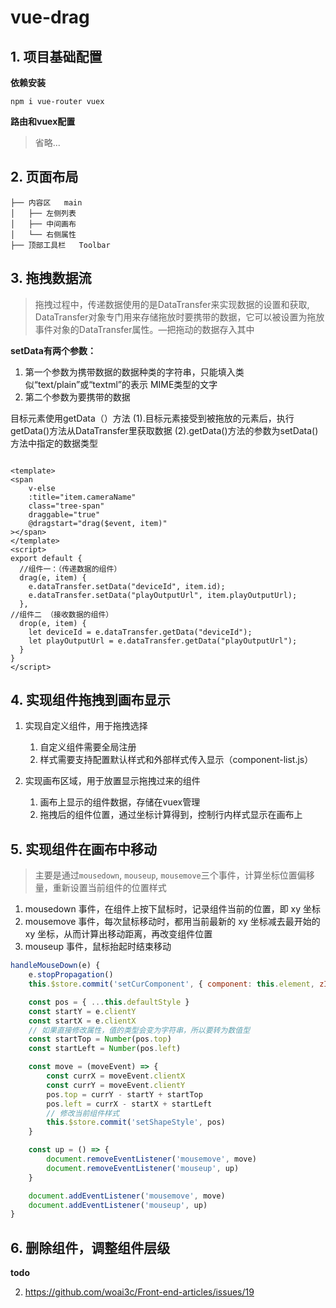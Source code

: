 # vue-drag

## 1. 项目基础配置

**依赖安装**

```shell
npm i vue-router vuex
```

**路由和vuex配置**

> 省略...

## 2. 页面布局

```text
├── 内容区   main               
│   ├── 左侧列表                
│   ├── 中间画布            
│   └── 右侧属性             
├── 顶部工具栏   Toolbar

```

## 3. 拖拽数据流

> 拖拽过程中，传递数据使用的是DataTransfer来实现数据的设置和获取,
> DataTransfer对象专门用来存储拖放时要携带的数据，它可以被设置为拖放事件对象的DataTransfer属性。—把拖动的数据存入其中

**setData有两个参数：**

1. 第一个参数为携带数据的数据种类的字符串，只能填入类 似“text/plain”或“textml”的表示 MIME类型的文字
2. 第二个参数为要携带的数据

目标元素使用getData（）方法
(1).目标元素接受到被拖放的元素后，执行getData()方法从DataTransfer里获取数据
(2).getData()方法的参数为setData()方法中指定的数据类型

```vue

<template>
<span
    v-else
    :title="item.cameraName"
    class="tree-span"
    draggable="true"
    @dragstart="drag($event, item)"
></span>
</template>
<script>
export default {
  //组件一：（传递数据的组件）
  drag(e, item) {
    e.dataTransfer.setData("deviceId", item.id);
    e.dataTransfer.setData("playOutputUrl", item.playOutputUrl);
  },
//组件二 （接收数据的组件）
  drop(e, item) {
    let deviceId = e.dataTransfer.getData("deviceId");
    let playOutputUrl = e.dataTransfer.getData("playOutputUrl");
  }
}
</script>
```

## 4. 实现组件拖拽到画布显示

1. 实现自定义组件，用于拖拽选择 
   1. 自定义组件需要全局注册
   2. 样式需要支持配置默认样式和外部样式传入显示（component-list.js）

2. 实现画布区域，用于放置显示拖拽过来的组件
   1. 画布上显示的组件数据，存储在vuex管理
   2. 拖拽后的组件位置，通过坐标计算得到，控制行内样式显示在画布上


## 5. 实现组件在画布中移动

> 主要是通过`mousedown`, `mouseup`, `mousemove`三个事件，计算坐标位置偏移量，重新设置当前组件的位置样式

1. mousedown 事件，在组件上按下鼠标时，记录组件当前的位置，即 xy 坐标
2. mousemove 事件，每次鼠标移动时，都用当前最新的 xy 坐标减去最开始的 xy 坐标，从而计算出移动距离，再改变组件位置
3. mouseup 事件，鼠标抬起时结束移动

```js
handleMouseDown(e) {
    e.stopPropagation()
    this.$store.commit('setCurComponent', { component: this.element, zIndex: this.zIndex })

    const pos = { ...this.defaultStyle }
    const startY = e.clientY
    const startX = e.clientX
    // 如果直接修改属性，值的类型会变为字符串，所以要转为数值型
    const startTop = Number(pos.top)
    const startLeft = Number(pos.left)

    const move = (moveEvent) => {
        const currX = moveEvent.clientX
        const currY = moveEvent.clientY
        pos.top = currY - startY + startTop
        pos.left = currX - startX + startLeft
        // 修改当前组件样式
        this.$store.commit('setShapeStyle', pos)
    }

    const up = () => {
        document.removeEventListener('mousemove', move)
        document.removeEventListener('mouseup', up)
    }

    document.addEventListener('mousemove', move)
    document.addEventListener('mouseup', up)
}
```

## 6. 删除组件，调整组件层级



**todo**

2. https://github.com/woai3c/Front-end-articles/issues/19